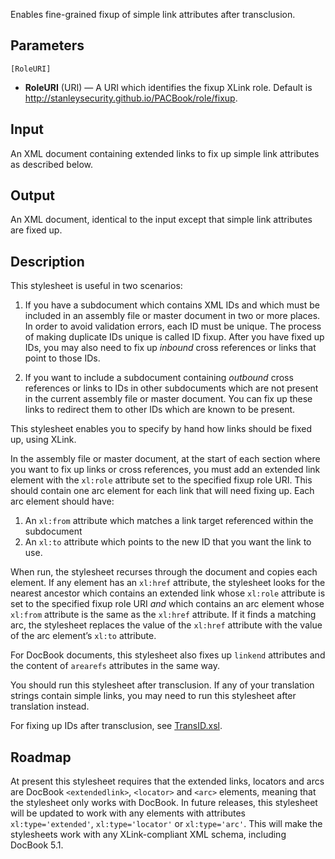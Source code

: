 Enables fine-grained fixup of simple link attributes after transclusion.

## Parameters

`[RoleURI]`

* **RoleURI** (URI) — A URI which identifies the fixup XLink role. Default is http://stanleysecurity.github.io/PACBook/role/fixup.

## Input

An XML document containing extended links to fix up simple link attributes as described below.

## Output

An XML document, identical to the input except that simple link attributes are fixed up.

## Description

This stylesheet is useful in two scenarios:

1. If you have a subdocument which contains XML IDs and which must be included in an assembly file or master document in two or more places. In order to avoid validation errors, each ID must be unique. The process of making duplicate IDs unique is called ID fixup. After you have fixed up IDs, you may also need to fix up _inbound_ cross references or links that point to those IDs.

2. If you want to include a subdocument containing _outbound_ cross references or links to IDs in other subdocuments which are not present in the current assembly file or master document. You can fix up these links to redirect them to other IDs which are known to be present.

This stylesheet enables you to specify by hand how links should be fixed up, using XLink.

In the assembly file or master document, at the start of each section where you want to fix up links or cross references, you must add an extended link element with the `xl:role` attribute set to the specified fixup role URI. This should contain one arc element for each link that will need fixing up. Each arc element should have:

1. An `xl:from` attribute which matches a link target referenced within the subdocument
2. An `xl:to` attribute which points to the new ID that you want the link to use.

When run, the stylesheet recurses through the document and copies each element. If any element has an `xl:href` attribute, the stylesheet looks for the nearest ancestor which contains an extended link whose `xl:role` attribute is set to the specified fixup role URI _and_ which contains an arc element whose `xl:from` attribute is the same as the `xl:href` attribute. If it finds a matching arc, the stylesheet replaces the value of the `xl:href` attribute with the value of the arc element’s `xl:to` attribute.

For DocBook documents, this stylesheet also fixes up `linkend` attributes and the content of `arearefs` attributes in the same way.

You should run this stylesheet after transclusion. If any of your translation strings contain simple links, you may need to run this stylesheet after translation instead.

For fixing up IDs after transclusion, see [TransID.xsl](TransID.xsl).

## Roadmap

At present this stylesheet requires that the extended links, locators and arcs are DocBook `<extendedlink>`, `<locator>` and `<arc>` elements, meaning that the stylesheet only works with DocBook. In future releases, this stylesheet will be updated to work with any elements with attributes `xl:type='extended'`, `xl:type='locator'` or `xl:type='arc'`. This will make the stylesheets work with any XLink-compliant XML schema, including DocBook 5.1.